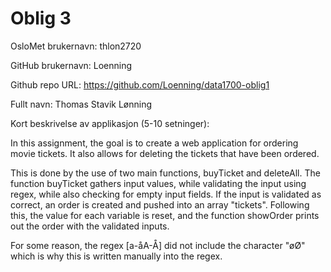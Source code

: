 Oblig 3
=======
OsloMet brukernavn: thlon2720

GitHub brukernavn: Loenning

Github repo URL: https://github.com/Loenning/data1700-oblig1

Fullt navn: Thomas Stavik Lønning

Kort beskrivelse av applikasjon (5-10 setninger):

In this assignment, the goal is to create a web application for ordering movie tickets.
It also allows for deleting the tickets that have been ordered.

This is done by the use of two main functions, buyTicket and deleteAll.
The function buyTicket gathers input values, while validating the input using regex, while
also checking for empty input fields.
If the input is validated as correct, an order is created and pushed into an array "tickets".
Following this, the value for each variable is reset, and the function showOrder prints out
the order with the validated inputs.

For some reason, the regex [a-åA-Å] did not include the character "øØ" which is why this is
written manually into the regex.
